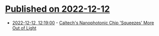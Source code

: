 # [Published on 2022-12-12](index.md)

* [2022-12-12, 12:19:00](https://soylentnews.org/article.pl?sid=22/12/11/1858247&from=rss) - [Caltech's Nanophotonic Chip 'Squeezes' More Out of Light](https://soylentnews.org/article.pl?sid=22/12/11/1858247&from=rss)

